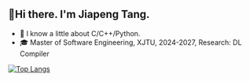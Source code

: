 👋Hi there. I'm Jiapeng Tang.
--
- 🌱 I know a little about C/C++/Python.
- 🎓 Master of Software Engineering, XJTU, 2024-2027, Research: DL Compiler

[![Top Langs](https://github-readme-stats.vercel.app/api/top-langs/?username=Tangjp-wraith&layout=compact&hide_title=true&hide_border=true)](https://github.com/Tangjp-wraith/github-readme-stats)
